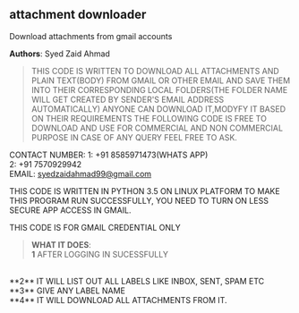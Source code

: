 ## attachment downloader
Download attachments from gmail accounts

**Authors**: Syed Zaid Ahmad

> THIS CODE IS WRITTEN TO DOWNLOAD ALL ATTACHMENTS AND PLAIN TEXT(BODY) FROM GMAIL OR OTHER EMAIL AND
SAVE THEM INTO THEIR CORRESPONDING LOCAL FOLDERS(THE FOLDER NAME WILL GET CREATED BY SENDER'S EMAIL ADDRESS AUTOMATICALLY)
ANYONE CAN DOWNLOAD IT,MODYFY IT BASED ON THEIR REQUIREMENTS
THE FOLLOWING CODE IS FREE TO DOWNLOAD AND USE FOR COMMERCIAL AND NON COMMERCIAL PURPOSE 
IN CASE OF ANY QUERY FEEL FREE TO ASK.

CONTACT NUMBER:
            1: +91 8585971473(WHATS APP)<br>
            2: +91 7570929942 <br>
EMAIL: syedzaidahmad99@gmail.com

THIS CODE IS WRITTEN IN PYTHON 3.5 ON LINUX PLATFORM
TO MAKE THIS PROGRAM RUN SUCCESSFULLY, YOU NEED TO TURN ON LESS SECURE APP ACCESS IN GMAIL.

THIS CODE IS FOR GMAIL CREDENTIAL ONLY

>**WHAT IT DOES**:
><br>
**1** AFTER LOGGING IN SUCESSFULLY 
<br>
**2** IT WILL LIST OUT ALL LABELS LIKE INBOX, SENT, SPAM ETC
<br>
**3** GIVE ANY LABEL NAME
<br>
**4** IT WILL DOWNLOAD ALL ATTACHMENTS FROM IT.
<br>

